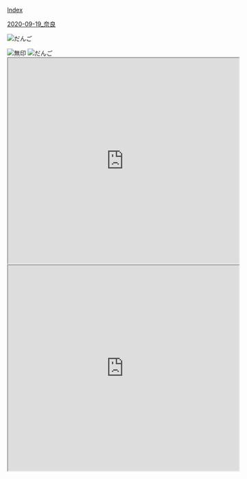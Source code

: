 [Index](./index.html )

[2020-09-19_奈良](https://drive.google.com/drive/folders/1HsMpjVOjvRxpwOO0wxUl-RU45RSpv2rZ?usp=sharing)

![だんご](https://photos.google.com/photo/AF1QipPF3VqHwXG9NQF8ktzhegxgc20wWGqVCqc9dj-h)

<img src="https://lh3.googleusercontent.com/Jo0Xny95c5SqASKlUmxovibatl24rADOcmTbCRZWw30DbHDMKX9FlYvdi3rNFkdBBj2j7M390a-hDqGQrChHp5arxr8Zo93Kg5GDTpDPCLO7_7q2rQOYjiXPXiv_0pVeUdB4CVXEfuAE4VClRkLDEtKW1cIIvty7FrybtCvUlBIQw0MmzcBogZ8jE7kVV5rhLM92nix2DQY43wpEd7BRQIraqPHffUgUiiXhDUmIAShEd5iA7t_PADsyk4_pnfzT8nNz0crwzx5PKz0HHSswsVUb4ZCHfj58tGso6WT4cbUMNxNgLO1-rFKiFYPSfgOdwtbhOVU7PBS1PD6NnPzC3A7KjRJ-o44CCrk0u_xLsmW1U8nFWiogL2TM5ICZKVH3JAZULRbaBtq7gftN0P_fpSUGUZj7KYmXCfQcJPcthH7ezGoNHijaFoNUDX-HmiaERD-fsa3FZufOs30-w47Tit3G4XHd3GzelWUROsH_DykDzDTZdzomyuYNG-dvisLr_M7-fOeFC6iELVTIyLTjGoUZEm8Ra-twjzKaD4i2Mgjoo4MGkoLnjxQ_b-AIjezD5qVEZFB3i6JJHCP_1bVc0MNP6dnGBtlW4rpKA5lesUoSzkQA4Ul4QAFfJRIXuK5TUiWF-UOWgtS1BXj3PQgW6RFFMpupXCAQ_Uinbu0Qij4cm7Yz-NumWSu3ZHg-slo=w165-h220-no?authuser=0" alt="無印" title="無印">

<img src="https://lh3.googleusercontent.com/y_d_nsyqLfateS_mIIZ6ji4zo-6Qt3o6t-OE2W7rrDGezFhvHxLdb4Ij93IQicSCGwH_h0DSqOfiQh3b8nYjdU3xrl8pQFo8W3DDaFiWSKTHDWx27iakKaLfaxTksxZi9349X_ROZ_7cz83sblssRREnauNF6x2Q0Z3k-471WrE8hn4JfWE-slIDKkGV7VykqtpH_kRNZXY1ratImlfidpOyO6-tdazbxDTr8JZaIG8tC_JcFdNFQS6tGkooqaHpsTZqzNDxDdXiBAnqiVu7yLXGmTLdFn0AhdOVI4dXrTUNf4_JRgwbzvt5qlG6Vb2FjmsW65wDUa1lAoFafQKH7UvJfTSdfd7nNzeykIwVBEN-B7ljXPHNSOP8NJD5J3E7TJZxswdh2XK1676arGRfMSNJQq7rRBtnVhhld8LuB5GuGNg2bXFK3_hR3QiNbWy5D9x4HAXPTZ9l-Y9Etkcu2LcQJFYnm2encgQArKV7MUnAqyhM0iSQXCCV_zvfHehTPV5yzX9lcSU66JakCzDbyef7RYNVbln1nHM_tWie0y1aHd67s1b0eq-TCGhgra_hID2z9Z0DCETlBOb85R6RHzvE6xUVock8uopL19WytD7QCn-12ysNjdyyB96zokFhJwIGr-BAofS2SZqVGimj6I6ijpz9lEEI_pafLDtUBQvsttoxLC5HWDhcg4Jabmg=w590-h786-no?authuser=0" alt="だんご" title="だんご">

<iframe src="https://www.google.com/maps/d/u/0/embed?mid=1VD4pE-UKolc--HDzHENaUfbCqs5w5Vy6" width="540" height="480"></iframe>

<iframe src="https://drive.google.com/file/d/1wEcu1BCqyhjbaHk8FJSgG2lqeNfCmDbT/view?usp=sharing" width="540" height="480"></iframe>
